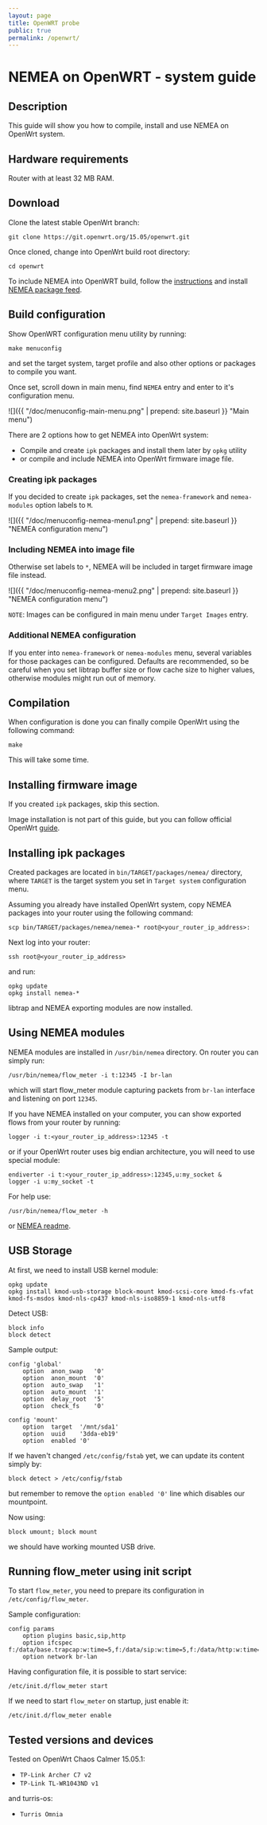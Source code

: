 ```yaml
---
layout: page
title: OpenWRT probe
public: true
permalink: /openwrt/
---
```


# NEMEA on OpenWRT -  system guide

## Description

This guide will show you how to compile, install and use NEMEA on OpenWrt system.


## Hardware requirements

Router with at least 32 MB RAM.


## Download

Clone the latest stable OpenWrt branch:

```
git clone https://git.openwrt.org/15.05/openwrt.git
```

Once cloned, change into OpenWrt build root directory:

```
cd openwrt
```

To include NEMEA into OpenWRT build, follow the [instructions](https://github.com/CESNET/Nemea-OpenWRT/blob/master/README.md) and install [NEMEA package feed](https://github.com/CESNET/Nemea-OpenWRT).


## Build configuration

Show OpenWRT configuration menu utility by running:

```
make menuconfig
``` 

and set the target system, target profile and also other options or packages to compile you want.

Once set, scroll down in main menu, find `NEMEA` entry and enter to it's configuration menu.

![]({{ "/doc/menuconfig-main-menu.png" | prepend: site.baseurl }} "Main menu")

There are 2 options how to get NEMEA into OpenWrt system:

- Compile and create `ipk` packages and install them later by `opkg` utility
- or compile and include NEMEA into OpenWrt firmware image file.

### Creating ipk packages

If you decided to create `ipk` packages, set the `nemea-framework` and `nemea-modules` option labels to `M`.

![]({{  "/doc/menuconfig-nemea-menu1.png" | prepend: site.baseurl }} "NEMEA configuration menu")

### Including NEMEA into image file

Otherwise set labels to `*`, NEMEA will be included in target firmware image file instead.

![]({{ "/doc/menuconfig-nemea-menu2.png" | prepend: site.baseurl }} "NEMEA configuration menu")

`NOTE`: Images can be configured in main menu under `Target Images` entry.

### Additional NEMEA configuration

If you enter into `nemea-framework` or `nemea-modules` menu, several variables for those packages can be configured. Defaults are recommended, so be careful when you set libtrap buffer size or flow cache size to higher values, otherwise modules might run out of memory.

## Compilation

When configuration is done you can finally compile OpenWrt using the following command:

```
make
```

This will take some time.

## Installing firmware image

If you created `ipk` packages, skip this section.

Image installation is not part of this guide, but you can follow official OpenWrt [guide](https://wiki.openwrt.org/doc/howto/generic.flashing).

## Installing ipk packages

Created packages are located in `bin/TARGET/packages/nemea/` directory, where `TARGET` is the target system you set in `Target system` configuration menu.

Assuming you already have installed OpenWrt system, copy NEMEA packages into your router using the following command:

```
scp bin/TARGET/packages/nemea/nemea-* root@<your_router_ip_address>:
```

Next log into your router:

```
ssh root@<your_router_ip_address>
```

and run:

```
opkg update
opkg install nemea-*
```

libtrap and NEMEA exporting modules are now installed.


## Using NEMEA modules

NEMEA modules are installed in `/usr/bin/nemea` directory. On router you can simply run:

```
/usr/bin/nemea/flow_meter -i t:12345 -I br-lan
```

which will start flow_meter module capturing packets from `br-lan` interface and listening on port `12345`.

If you have NEMEA installed on your computer, you can show exported flows from your router by running:

```
logger -i t:<your_router_ip_address>:12345 -t
```

or if your OpenWrt router uses big endian architecture, you will need to use special module:

```
endiverter -i t:<your_router_ip_address>:12345,u:my_socket &
logger -i u:my_socket -t
```

For help use:

```
/usr/bin/nemea/flow_meter -h
```

or [NEMEA readme](https://github.com/CESNET/Nemea/blob/master/README.md).


## USB Storage

At first, we need to install USB kernel module:

```
opkg update
opkg install kmod-usb-storage block-mount kmod-scsi-core kmod-fs-vfat kmod-fs-msdos kmod-nls-cp437 kmod-nls-iso8859-1 kmod-nls-utf8
```

Detect USB:

```
block info
block detect
```

Sample output:
```
config 'global'
	option	anon_swap	'0'
	option	anon_mount	'0'
	option	auto_swap	'1'
	option	auto_mount	'1'
	option	delay_root	'5'
	option	check_fs	'0'

config 'mount'
	option	target	'/mnt/sda1'
	option	uuid	'3dda-eb19'
	option	enabled	'0'
```

If we haven't changed `/etc/config/fstab` yet, we can update its content simply by:

```
block detect > /etc/config/fstab
```

but remember to remove the `option enabled '0'` line which disables our mountpoint.

Now using:

```
block umount; block mount
```

we should have working mounted USB drive.


## Running flow_meter using init script

To start `flow_meter`, you need to prepare its configuration in `/etc/config/flow_meter`.

Sample configuration:

```
config params
	option plugins basic,sip,http
	option ifcspec f:/data/base.trapcap:w:time=5,f:/data/sip:w:time=5,f:/data/http:w:time=5
	option network br-lan
```

Having configuration file, it is possible to start service:

```
/etc/init.d/flow_meter start
```

If we need to start `flow_meter` on startup, just enable it:

```
/etc/init.d/flow_meter enable
```

## Tested versions and devices

Tested on OpenWrt Chaos Calmer 15.05.1:

- `TP-Link Archer C7 v2`
- `TP-Link TL-WR1043ND v1`

and turris-os:

- `Turris Omnia`

